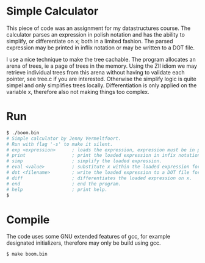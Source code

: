 # Simple Calculator
This piece of code was an assignment for my datastructures course. The calculator parses an
expression in polish notation and has the ability to simplify, or differentiate on x; both in a
limited fashion. The parsed expression may be printed in inflix notation or may be written to a DOT file.

I use a nice technique to make the tree cachable. The program allocates an arena of trees, ie a page of trees in the memory.
Using the ZII idiom we may retrieve individual trees from this arena without having to validate each pointer, see tree.c if
you are interested. Otherwise the simplify logic is quite simpel and only simplifies trees locally. Differentiation is only
applied on the variable x, therefore also not making things too complex. 

# Run

``` bash
$ ./boom.bin
# Simple calculator by Jenny Vermeltfoort.
# Run with flag '-s' to make it silent.
# exp <expression>      ; loads the expression, expression must be in polish notation.
# print                 ; print the loaded expression in infix notation.
# simp                  ; simplify the loaded expression.
# eval <value>          ; substitute x within the loaded expression for <value>, value may be point seperated.
# dot <filename>        ; write the loaded expression to a DOT file format.
# diff                  ; differentiates the loaded expression on x.
# end                   ; end the program.
# help                  ; print help.
$ 
```

# Compile
The code uses some GNU extended features of gcc, for example designated initializers, therefore may only be build using gcc.

``` bash
$ make boom.bin
```